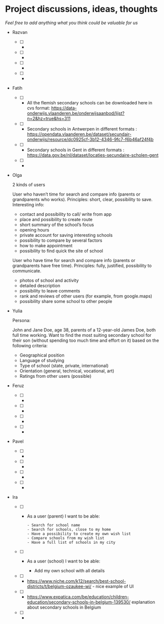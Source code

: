 # Project discussions, ideas, thoughts

_Feel free to add anything what you think could be valuable for us_


-  Razvan

    - [ ] - 
    - [ ] - 
    - [ ] - 
    - [ ] - 

 - Fatih
 
    - [ ] - All the flemish secondary schools can be downloaded here in cvs format: https://data-onderwijs.vlaanderen.be/onderwijsaanbod/lijst?n=2&hz=true&hs=311
    - [ ] - Secondary schools in Antwerpen in different formats : https://opendata.vlaanderen.be/dataset/secundair-onderwijs/resource/dc0925cf-3b12-4346-9fc7-f6b46af24f4b
    - [ ] - Secondary schools in Gent in different formats : https://data.gov.be/nl/dataset/locaties-secundaire-scholen-gent
    - [ ] -
    
 - Olga 
 
    2 kinds of users

    User who haven’t time for search and compare info (parents or grandparents who works). Principles: short, clear, possibility to save.
    Interesting info:
    - contact and possibility to call/ write from app
    - place and possibility to create route
    - short summary of the school’s focus
    - opening hours
    - private account for saving interesting schools
    - possibility to compare by several factors
    - how to make appointment
    - possibility to find quick the site of school

    User who have time for search and compare info (parents or grandparents have free time). Principles: fully, justified, possibility to communicate.
    - photos of school and activity
    - detailed description
    - possibility to leave comments
    - rank and reviews of other users (for example, from google.maps)
    - possibility share some school to other people    
 
 
 - Yulia 
 
    Persona:
    
    John and Jane Doe, age 38, parents of a 12-year-old James Doe, both full time working.
    Want to find the most suiting secondary school for their son (without spending too much time and effort on it) based on the following criteria:
    - Geographical position
    - Language of studying
    - Type of school (state, private, international)
    - Orientation (general, technical, vocational, art)
    - Ratings from other users (possible)
    
 - Feruz
 
    - [ ] - 
    - [ ] - 
    - [ ] - 
    - [ ] -
    
    
 - Pavel
 
    - [ ] - 
    - [ ] - 
    - [ ] - 
    - [ ] -
    
    
 - Ira
 
    - [ ] - As a user (parent) I want to be able:
    
            - Search for school name
            - Search for schools, close to my home
            - Have a possibility to create my own wish list
            - Compare schools from my wish list
            - Have a full list of schools in my city
    
     - [ ] - As a user (school) I want to be able:
    
            - Add my own school with all details
          
    - [ ] - https://www.niche.com/k12/search/best-school-districts/t/belgium-ozaukee-wi/ - nice example of UI
    - [ ] - https://www.expatica.com/be/education/children-education/secondary-schools-in-belgium-139530/ explanation about secondary schools in Belgium
    - [ ] -
